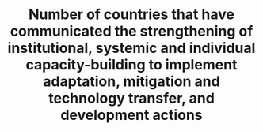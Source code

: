 ---
data_non_statistical: false
date_metadata_updated: January 2018 (Kali Kong)
goal_meta_link: http://unstats.un.org/sdgs/files/metadata-compilation/Metadata-Goal-13.pdf
goal_meta_link_page: 12
graph: binary
graph_status_notes: graphed
graph_title: Has the US implemented programs to build capacity to implement adaptation,
  mitigation, technology transfer and development related to climate events?
graph_type: line
graph_type_description: null
has_metadata: true
indicator: 13.3.2
indicator_name: Number of countries that have communicated the strengthening of institutional,
  systemic and individual capacity-building to implement adaptation, mitigation and
  technology transfer, and development actions
indicator_variable: null
layout: indicator
periodicity: Annual
permalink: /13-3-2/
published: true
reporting_status: complete
sdg_goal: 13
source_active_1: true
source_agency_staff_name_1: 'Julia Meisel, Department of State '
source_notes_1: null
source_title_1: null
source_url_1: https://www.whitehouse.gov/the-press-office/2015/08/19/resilience-americorps-announces-ten-cities-its-pilot-program-support
target: Improve education, awareness-raising and human and institutional capacity
  on climate change mitigation, adaptation, impact reduction and early warning.
target_id: '13.3'
title: Number of countries that have communicated the strengthening of institutional,
  systemic and individual capacity-building to implement adaptation, mitigation and
  technology transfer, and development actions
un_custodial_agency: 'UNFCCC, UNESCO-UIS (Partnering Agencies: UNEP, WHO, WMO, FAO)'
un_designated_tier: '3'
unit_of_measure: Yes/No
us_method_of_computation: 'There are many programs throughout the United States that
  build capacity to implement adaptation, mitigation and technology transfer, and
  development actions, including at the federal level. For example, the Resilience
  Americorps program which recruits, trains, and embeds Americorps members in ten
  communities across the country to increase civic engagement and community resilience
  in low-income areas, and help those communities develop plans for becoming more
  resilient to any number of shocks and stresses, including better preparations for
  extreme weather events.  For more information: https://www.whitehouse.gov/the-press-office/2015/08/19/resilience-americorps-announces-ten-cities-its-pilot-program-support'
variable_description: null
variable_notes: null
---